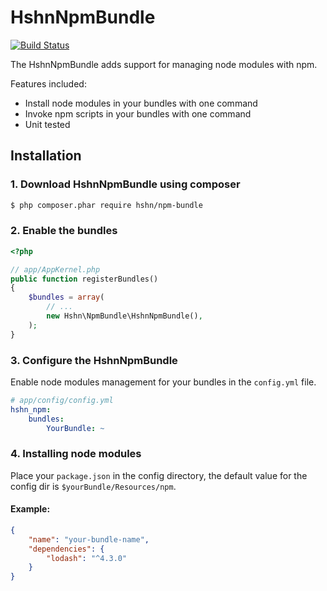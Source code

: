 # HshnNpmBundle

[![Build Status](https://travis-ci.org/hshn/HshnNpmBundle.svg?branch=master)](https://travis-ci.org/hshn/HshnNpmBundle)

The HshnNpmBundle adds support for managing node modules with npm.

Features included:

 - Install node modules in your bundles with one command
 - Invoke npm scripts in your bundles with one command
 - Unit tested

## Installation

### 1. Download HshnNpmBundle using composer

```bash
$ php composer.phar require hshn/npm-bundle
```

### 2. Enable the bundles

```php
<?php

// app/AppKernel.php
public function registerBundles()
{
    $bundles = array(
        // ...
        new Hshn\NpmBundle\HshnNpmBundle(),
    );
}
```

### 3. Configure the HshnNpmBundle

Enable node modules management for your bundles in the `config.yml` file.

```yaml
# app/config/config.yml
hshn_npm:
    bundles:
        YourBundle: ~
```

### 4. Installing node modules

Place your `package.json` in the config directory, the default value for the config dir is `$yourBundle/Resources/npm`.

#### Example:

```json
{
    "name": "your-bundle-name",
    "dependencies": {
        "lodash": "^4.3.0"
    }
}
```
